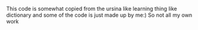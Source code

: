 This code is somewhat copied from the ursina like learning thing like dictionary
and some of the code is just made up by me:)
So not all my own work 

